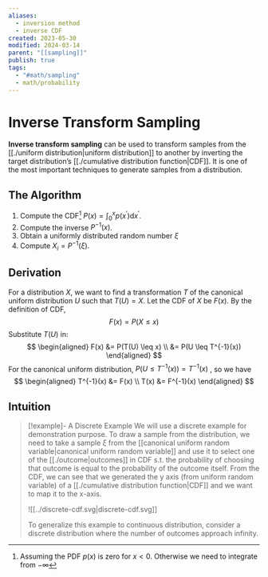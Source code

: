 ```yaml
---
aliases:
  - inversion method
  - inverse CDF
created: 2023-05-30
modified: 2024-03-14
parent: "[[sampling]]"
publish: true
tags:
  - "#math/sampling"
  - math/probability
---
```


# Inverse Transform Sampling

**Inverse transform sampling** can be used to transform samples from the [[./uniform distribution|uniform distribution]] to another by inverting the target distribution’s [[./cumulative distribution function|CDF]]. It is one of the most important techniques to generate samples from a distribution.

## The Algorithm
1. Compute the CDF[^1] $P(x)=\int_0^x p\left(x^{\prime}\right) \mathrm{d} x^{\prime}$.
2. Compute the inverse $P^{-1}(x)$.
3. Obtain a uniformly distributed random number $\xi$
4. Compute $X_i=P^{-1}(\xi)$.

[^1]: Assuming the PDF $p(x)$ is zero for $x < 0$. Otherwise we need to integrate from $-\infty$

## Derivation
For a distribution $X$, we want to find a transformation $T$ of the canonical  uniform distribution $U$ such that $T(U) = X$. Let the CDF of $X$ be $F(x)$. By the definition of CDF,
$$
F(x) = P(X \leq x)
$$
Substitute $T(U)$ in:
$$
\begin{aligned}
F(x) &= P(T(U) \leq x) \\
&= P(U \leq T^{-1}(x))
\end{aligned}
$$
For the canonical uniform distribution, $P(U \leq T^{-1}(x)) = T^{-1}(x)$ , so we have
$$
\begin{aligned}
T^{-1}(x) &= F(x) \\
T(x) &= F^{-1}(x)
\end{aligned}
$$

## Intuition
> [!example]- A Discrete Example
>  We will use a discrete example for demonstration purpose. To draw a sample from the distribution, we need to take a sample $\xi$ from the [[canonical uniform random variable|canonical uniform random variable]] and use it to select one of the [[./outcome|outcomes]] in CDF s.t. the probability of choosing that outcome is equal to the probability of the outcome itself. From the CDF, we can see that we generated the y axis (from uniform random variable) of a [[./cumulative distribution function|CDF]] and we want to map it to the x-axis.
>  
> ![[../discrete-cdf.svg|discrete-cdf.svg]]
> 
> To generalize this example to continuous distribution, consider a discrete distribution where the number of outcomes approach infinity.